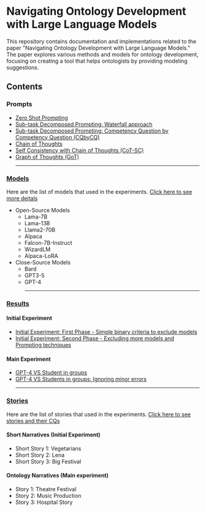 # Navigating Ontology Development with Large Language Models

This repository contains documentation and implementations related to the paper "Navigating Ontology Development with Large Language Models." The paper explores various methods and models for ontology development, focusing on creating a tool that helps ontologists by providing modeling suggestions.

## Contents
### Prompts
  - [Zero Shot Prompting](https://github.com/saeedizade/LLMsOntology/tree/main/Prompts#zero-shot)
  - [Sub-task Decomposed Prompting: Waterfall approach](https://github.com/saeedizade/LLMsOntology/tree/main/Prompts#sub-task-decomposed-prompting---waterfall)
  - [Sub-task Decomposed Prompting: Competency Question by Competency Question (CQbyCQ)](https://github.com/saeedizade/LLMsOntology/blob/main/Prompts/README.md#sub-task-decomposed-prompting---competency-question-by-competency-question)
  - [Chain of Thoughts](https://github.com/saeedizade/LLMsOntology/tree/main/Prompts#chain-of-thoughts-cot)
  - [Self Consistency with Chain of Thoughts (CoT-SC)](https://github.com/saeedizade/LLMsOntology/tree/main/Prompts#self-consistency-with-chain-of-thoughts-cot-sc)
  - [Graph of Thoughts (GoT)](https://github.com/saeedizade/LLMsOntology/tree/main/Prompts#graph-of-thoughts-got) <hr>
### [Models](https://github.com/saeedizade/LLMsOntology/tree/main/Models#large-language-models)
Here are the list of models that used in the experiments. [Click here to see more deitals](https://github.com/saeedizade/LLMsOntology/blob/main/Models#large-language-models)

  - Open-Source Models
    - Lama-7B
    - Lama-13B
    - Llama2-70B
    - Alpaca
    - Falcon-7B-Instruct
    - WizardLM 
    - Alpaca-LoRA
  - Close-Source Models
    - Bard
    - GPT3-5
    - GPT-4 <hr>
### [Results]()
  #### Initial Experiment 
  - [Initial Experiment: First Phase - Simple binary criteria to exclude models](https://github.com/saeedizade/LLMsOntology/blob/main/ExperimentResult/Readme.md)
  - [Initial Experiment: Second Phase - Excluding more models and Prompting techniques](https://github.com/saeedizade/LLMsOntology/blob/main/ExperimentResult/Readme.md)
  #### Main Experiment
  - [GPT-4 VS Student in groups](https://github.com/saeedizade/LLMsOntology/blob/main/ExperimentResult/Readme.md)
  - [GPT-4 VS Students in groups: Ignoring minor errors](https://github.com/saeedizade/LLMsOntology/blob/main/ExperimentResult/Readme.md) <hr>

### [Stories](https://github.com/saeedizade/LLMsOntology/blob/main/Stories/README.MD#here-are-ontology-stories-in-the-experiments)
Here are the list of stories that used in the experiments. [Click here to see stories and their CQs](https://github.com/saeedizade/LLMsOntology/blob/main/Stories/README.MD#here-are-ontology-stories-in-the-experiments)
#### Short Narratives (Initial Experiment)
  - Short Story 1: Vegetarians 
  - Short Story 2: Lena
  - Short Story 3: Big Festival 
#### Ontology Narratives (Main experiment)
  - Story 1: Theatre Festival
  - Story 2: Music Production 
  - Story 3: Hospital Story



